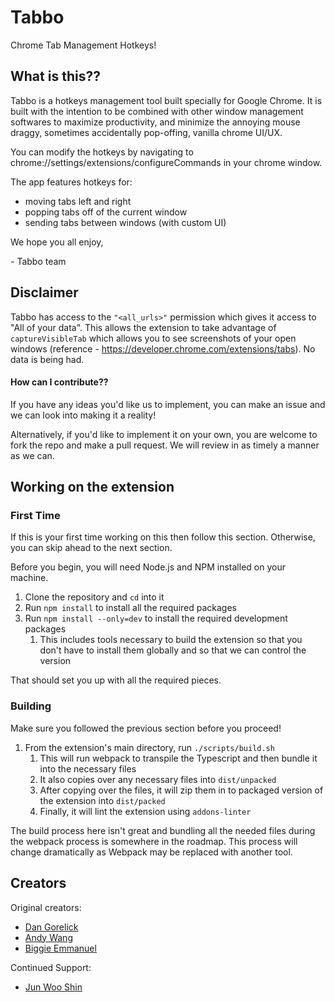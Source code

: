 # Tabbo
Chrome Tab Management Hotkeys!

## What is this??
Tabbo is a hotkeys management tool built specially for Google Chrome. It is built with the intention to be combined with other window management softwares to maximize productivity, and minimize the annoying mouse draggy, sometimes accidentally pop-offing, vanilla chrome UI/UX.

You can modify the hotkeys by navigating to chrome://settings/extensions/configureCommands in your chrome window.

The app features hotkeys for:
- moving tabs left and right
- popping tabs off of the current window
- sending tabs between windows (with custom UI)

We hope you all enjoy,

\- Tabbo team

## Disclaimer
Tabbo has access to the `"<all_urls>"` permission which gives it access to "All of your data". This allows the extension to take advantage of `captureVisibleTab` which allows you to see screenshots of your open windows (reference - https://developer.chrome.com/extensions/tabs). No data is being had.


#### How can I contribute??
If you have any ideas you'd like us to implement, you can make an issue and we can look into making it a reality!

Alternatively, if you'd like to implement it on your own, you are welcome to fork the repo and make a pull request. We will review in as timely a manner as we can.

## Working on the extension
### First Time
If this is your first time working on this then follow this section. Otherwise, you can skip ahead to the next section.

Before you begin, you will need Node.js and NPM installed on your machine.

1. Clone the repository and `cd` into it
2. Run `npm install` to install all the required packages
3. Run `npm install --only=dev` to install the required development packages
    1. This includes tools necessary to build the extension so that you don't have to install them globally and so that we can control the version

That should set you up with all the required pieces.

### Building
Make sure you followed the previous section before you proceed!

1. From the extension's main directory, run `./scripts/build.sh`
    1. This will run webpack to transpile the Typescript and then bundle it into the necessary files
    2. It also copies over any necessary files into `dist/unpacked`
    3. After copying over the files, it will zip them in to packaged version of the extension into `dist/packed`
    4. Finally, it will lint the extension using `addons-linter`

The build process here isn't great and bundling all the needed files during the webpack process is somewhere in the roadmap. This process will change dramatically as Webpack may be replaced with another tool.

## Creators
Original creators:
- [Dan Gorelick](https://github.com/dqgorelick)
- [Andy Wang](https://github.com/ownzandy)
- [Biggie Emmanuel](https://github.com/bigolu)

Continued Support:
- [Jun Woo Shin](https://github.com/jwoos)
